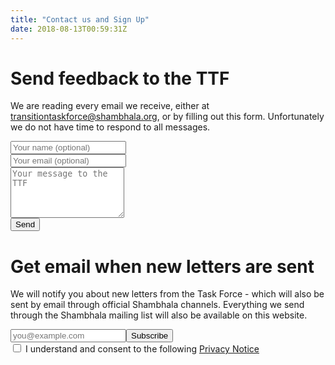 ```yaml
---
title: "Contact us and Sign Up"
date: 2018-08-13T00:59:31Z
---
```


# Send feedback to the TTF

We are reading every email we receive, either at [transitiontaskforce@shambhala.org](mailto:transitiontaskforce@shambhala.org), or by filling out this form. Unfortunately we do not have time to respond to all messages.

<form action="https://formspree.io/shambhala.transition@gmail.com" method="POST">
    <input type="text" name="name" placeholder="Your name (optional)" width="100%"/><br/>
    <input type="email" name="_replyto" placeholder="Your email (optional)" width="100%"/><br/>
    <textarea name="message" rows="5" width="100%" placeholder="Your message to the TTF"></textarea><br/>
    <input type="submit" value="Send">
</form>

# Get email when new letters are sent

We will notify you about new letters from the Task Force - which will also be sent by email through official Shambhala channels. Everything we send through the Shambhala mailing list will also be available on this website.

<!-- Begin SGWidget Signup Form -->
<script type="text/javascript" src="//sgwidget.leaderapps.co/js/sg-widget.js"></script>
<div id="sendgrid-subscription-widget" class="sendgrid-subscription-widget" ><form id="sg-widget" data-token="534349547a5ff9b01d912cd54f0ae4ba" onsubmit="return false;"><div class="sg-response" id="sg-response"></div><input id="sg_email" type="email" name="sg_email" placeholder="you@example.com" required><input type="submit" id="sg-submit-btn" value="Subscribe" style="max-width:25em; margin:0px;"><div class="sg-consent-text"><input type="checkbox" id="sg_consent_checkbox" name="sg_consent_checkbox"> I understand and consent to the following <a target="_blank" href="https://www.shambhala-transition.org/info/privacy">Privacy Notice</a></div></form></div>
<!--End SGWidget signup form-->


